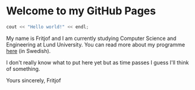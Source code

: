 # Welcome to my GitHub Pages

```c
cout << "Hello world!" << endl;
```

My name is Fritjof and I am currently studying Computer Science and Engineering at Lund University. You can read more about my programme [here](http://www.lth.se/utbildning/datateknik300/) (in Swedish).

I don't really know what to put here yet but as time passes I guess I'll think of something.

Yours sincerely,
Fritjof